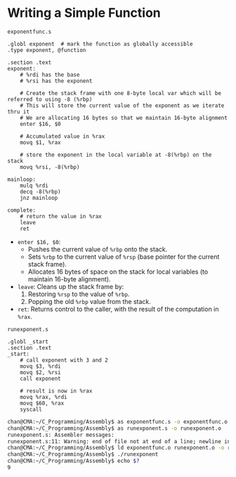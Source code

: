 # Writing a Simple Function

`exponentfunc.s`

```assembly
.globl exponent  # mark the function as globally accessible
.type exponent, @function 

.section .text 
exponent:
    # %rdi has the base
    # %rsi has the exponent

    # Create the stack frame with one 8-byte local var which will be referred to using -8 (%rbp)
    # This will store the current value of the exponent as we iterate thru it
    # We are allocating 16 bytes so that we maintain 16-byte alignment
    enter $16, $0

    # Accumulated value in %rax
    movq $1, %rax

    # store the exponent in the local variable at -8(%rbp) on the stack
    movq %rsi, -8(%rbp)

mainloop:
    mulq %rdi
    decq -8(%rbp)
    jnz mainloop 

complete:
    # return the value in %rax
    leave
    ret

```

- `enter $16, $0`:
  - Pushes the current value of `%rbp` onto the stack.
  - Sets `%rbp` to the current value of `%rsp` (base pointer for the current stack frame).
  - Allocates 16 bytes of space on the stack for local variables (to maintain 16-byte alignment).
- `leave`: Cleans up the stack frame by:
  1. Restoring `%rsp` to the value of `%rbp`.
  2. Popping the old `%rbp` value from the stack.
- `ret`: Returns control to the caller, with the result of the computation in `%rax`.

`runexponent.s`

```assembly
.globl _start 
.section .text
_start: 
    # call exponent with 3 and 2
    movq $3, %rdi
    movq $2, %rsi
    call exponent 

    # result is now in %rax
    movq %rax, %rdi
    movq $60, %rax
    syscall 
```



```sh
chan@CMA:~/C_Programming/Assembly$ as exponentfunc.s -o exponentfunc.o
chan@CMA:~/C_Programming/Assembly$ as runexponent.s -o runexponent.o
runexponent.s: Assembler messages:
runexponent.s:11: Warning: end of file not at end of a line; newline inserted
chan@CMA:~/C_Programming/Assembly$ ld exponentfunc.o runexponent.o -o runexponent
chan@CMA:~/C_Programming/Assembly$ ./runexponent
chan@CMA:~/C_Programming/Assembly$ echo $?
9
```

